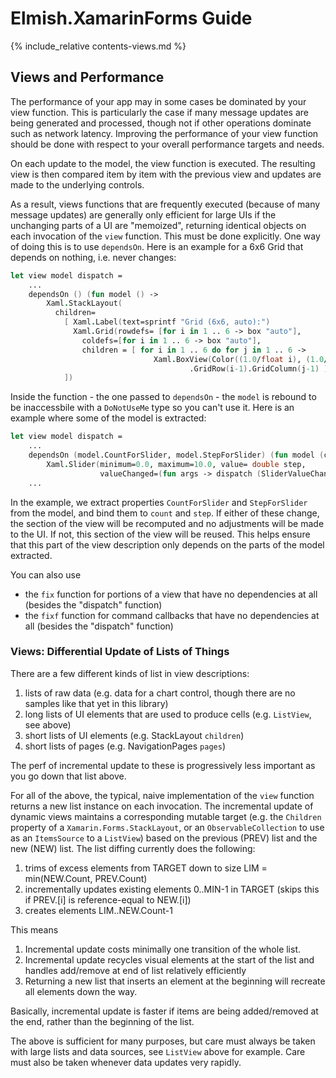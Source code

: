 Elmish.XamarinForms Guide
=======

{% include_relative contents-views.md %}

Views and Performance
------

The performance of your app may in some cases be dominated by your view function.  This is particularly the case if
many  message updates are being generated and processed, though not if other operations dominate such as network latency.
Improving the performance of your view function should be done with respect to your
overall performance targets and needs.

On each update to the model, the view function is executed. The resulting view is then compared item by item with the previous view
and updates are made to the underlying controls.

As a result, views functions that are frequently executed (because of many message updates) are generally only
efficient for large UIs if the unchanging parts of a UI are "memoized", returning identical
objects on each invocation of the `view` function. 
This must be done explicitly. One way of doing this is to use `dependsOn`.
Here is an example for a 6x6 Grid that depends on nothing, i.e. never changes:
```fsharp
let view model dispatch =
    ...
    dependsOn () (fun model () -> 
        Xaml.StackLayout(
          children=
            [ Xaml.Label(text=sprintf "Grid (6x6, auto):")
              Xaml.Grid(rowdefs= [for i in 1 .. 6 -> box "auto"],
                coldefs=[for i in 1 .. 6 -> box "auto"], 
                children = [ for i in 1 .. 6 do for j in 1 .. 6 -> 
                                Xaml.BoxView(Color((1.0/float i), (1.0/float j), (1.0/float (i+j)), 1.0) )
                                        .GridRow(i-1).GridColumn(j-1) ] )
            ])
```
Inside the function - the one passed to `dependsOn` - the `model` is rebound to be inaccessbile with a `DoNotUseMe` type so you can't use it. Here is an example where some of the model is extracted:
```fsharp
let view model dispatch =
    ...
    dependsOn (model.CountForSlider, model.StepForSlider) (fun model (count, step) -> 
        Xaml.Slider(minimum=0.0, maximum=10.0, value= double step, 
                    valueChanged=(fun args -> dispatch (SliderValueChanged (int (args.NewValue + 0.5)))))) 
    ...
```
In the example, we extract properties `CountForSlider` and `StepForSlider` from the model, and bind them to `count` and `step`.  If either of these change, the section of the view will be recomputed and no adjustments will be made to the UI.
If not, this section of the view will be reused. This helps ensure that this part of the view description only depends on the parts of the model extracted.

You can also use 
* the `fix` function for portions of a view that have no dependencies at all (besides the "dispatch" function)
* the `fixf` function for command callbacks that have no dependencies at all (besides the "dispatch" function)

### Views: Differential Update of Lists of Things

There are a few different kinds of list in view descriptions:
1. lists of raw data (e.g. data for a chart control, though there are no samples like that yet in this library)
2. long lists of UI elements that are used to produce cells (e.g. `ListView`, see above)
3. short lists of UI elements (e.g. StackLayout `children`)
4. short lists of pages (e.g. NavigationPages `pages`)

The perf of incremental update to these is progressively less important as you go down that list above.  

For all of the above, the typical, naive implementation of the `view` function returns a new list
instance on each invocation. The incremental update of dynamic views maintains a corresponding mutable target
(e.g. the `Children` property of a `Xamarin.Forms.StackLayout`, or an `ObservableCollection` to use as an `ItemsSource` to a `ListView`) based on the previous (PREV) list and the new (NEW) list.  The list diffing currently does the following:
1. trims of excess elements from TARGET down to size LIM = min(NEW.Count, PREV.Count)
2. incrementally updates existing elements 0..MIN-1 in TARGET (skips this if PREV.[i] is reference-equal to NEW.[i])
3. creates elements LIM..NEW.Count-1

This means
1. Incremental update costs minimally one transition of the whole list.
2. Incremental update recycles visual elements at the start of the list and handles add/remove at end of list relatively efficiently
3. Returning a new list that inserts an element at the beginning will recreate all elements down the way.

Basically, incremental update is faster if items are being added/removed at the end, rather than the beginning of the list. 

The above is sufficient for many purposes, but care must always be taken with large lists and data sources, see `ListView` above for example.  Care must also be taken whenever data updates very rapidly.


